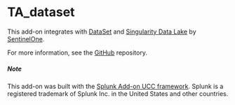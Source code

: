 #  TA_dataset
This add-on integrates with [DataSet](https://www.dataset.com) and [Singularity Data Lake](https://www.sentinelone.com/platform/xdr-ingestion) by [SentinelOne](https://www.sentinelone.com).

For more information, see the [GitHub](https://github.com/scalyr/dataset-addon-for-splunk) repository.
##### Note
This add-on was built with the [Splunk Add-on UCC framework](https://splunk.github.io/addonfactory-ucc-generator/).
Splunk is a registered trademark of Splunk Inc. in the United States and other countries.
